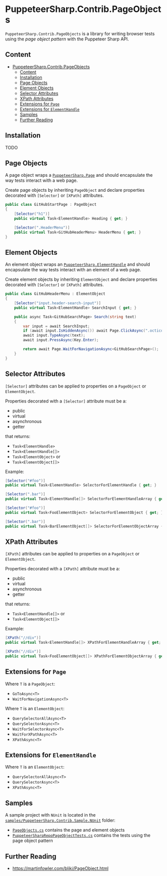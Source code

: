 # PuppeteerSharp.Contrib.PageObjects

`PuppeteerSharp.Contrib.PageObjects` is a library for writing browser tests using the _page object pattern_ with the Puppeteer Sharp API.

## Content

- [PuppeteerSharp.Contrib.PageObjects](#puppeteersharpcontribpageobjects)
  - [Content](#content)
  - [Installation](#installation)
  - [Page Objects](#page-objects)
  - [Element Objects](#element-objects)
  - [Selector Attributes](#selector-attributes)
  - [XPath Attributes](#xpath-attributes)
  - [Extensions for `Page`](#extensions-for-page)
  - [Extensions for `ElementHandle`](#extensions-for-elementhandle)
  - [Samples](#samples)
  - [Further Reading](#further-reading)

## Installation

TODO

## Page Objects

A page object wraps a [`PuppeteerSharp.Page`](https://www.puppeteersharp.com/api/PuppeteerSharp.Page.html) and should encapsulate the way tests interact with a web page.

Create page objects by inheriting `PageObject` and declare properties decorated with `[Selector]` or `[XPath]` attributes.

```csharp
public class GitHubStartPage : PageObject
{
    [Selector("h1")]
    public virtual Task<ElementHandle> Heading { get; }

    [Selector(".HeaderMenu")]
    public virtual Task<GitHubHeaderMenu> HeaderMenu { get; }
}
```

## Element Objects

An element object wraps an [`PuppeteerSharp.ElementHandle`](https://www.puppeteersharp.com/api/PuppeteerSharp.ElementHandle.html) and should encapsulate the way tests interact with an element of a web page.

Create element objects by inheriting `ElementObject` and declare properties decorated with `[Selector]` or `[XPath]` attributes.

```csharp
public class GitHubHeaderMenu : ElementObject
{
    [Selector("input.header-search-input")]
    public virtual Task<ElementHandle> SearchInput { get; }

    public async Task<GitHubSearchPage> Search(string text)
    {
        var input = await SearchInput;
        if (await input.IsHiddenAsync()) await Page.ClickAsync(".octicon-three-bars");
        await input.TypeAsync(text);
        await input.PressAsync(Key.Enter);

        return await Page.WaitForNavigationAsync<GitHubSearchPage>();
    }
}
```

## Selector Attributes

`[Selector]` attributes can be applied to properties on a `PageObject` or `ElementObject`.

Properties decorated with a `[Selector]` attribute must be a:

* public
* virtual
* asynchronous
* getter

that returns:

* `Task<ElementHandle>`
* `Task<ElementHandle[]>`
* `Task<ElementObject>` or
* `Task<ElementObject[]>`

Example:

```csharp
[Selector("#foo")]
public virtual Task<ElementHandle> SelectorForElementHandle { get; }

[Selector(".bar")]
public virtual Task<ElementHandle[]> SelectorForElementHandleArray { get; }

[Selector("#foo")]
public virtual Task<FooElementObject> SelectorForElementObject { get; }

[Selector(".bar")]
public virtual Task<BarElementObject[]> SelectorForElementObjectArray { get; }
```

## XPath Attributes

`[XPath]` attributes can be applied to properties on a `PageObject` or `ElementObject`.

Properties decorated with a `[XPath]` attribute must be a:

* public
* virtual
* asynchronous
* getter

that returns:

* `Task<ElementHandle[]>` or
* `Task<ElementObject[]>`

Example:

```csharp
[XPath("//div")]
public virtual Task<ElementHandle[]> XPathForElementHandleArray { get; }

[XPath("//div")]
public virtual Task<FooElementObject[]> XPathForElementObjectArray { get; }
```

## Extensions for `Page`

Where `T` is a `PageObject`:

* `GoToAsync<T>`
* `WaitForNavigationAsync<T>`

Where `T` is an `ElementObject`:

* `QuerySelectorAllAsync<T>`
* `QuerySelectorAsync<T>`
* `WaitForSelectorAsync<T>`
* `WaitForXPathAsync<T>`
* `XPathAsync<T>`

## Extensions for `ElementHandle`

Where `T` is an `ElementObject`:

* `QuerySelectorAllAsync<T>`
* `QuerySelectorAsync<T>`
* `XPathAsync<T>`

## Samples

A sample project with `NUnit` is located in the [`samples/PuppeteerSharp.Contrib.Sample.NUnit`](/samples/PuppeteerSharp.Contrib.Sample.NUnit/) folder:

* [`PageObjects.cs`](/samples/PuppeteerSharp.Contrib.Sample.NUnit/PageObjects.cs) contains the page and element objects
* [`PuppeteerSharpRepoPageObjectTests.cs`](/samples/PuppeteerSharp.Contrib.Sample.NUnit/PuppeteerSharpRepoPageObjectTests.cs) contains the tests using the page object pattern

## Further Reading

* https://martinfowler.com/bliki/PageObject.html
